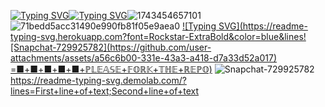 [![Typing SVG](https://readme-typing-svg.demolab.com/?lines=First+line+of+text;Second+line+of+text)](https://git.io/typing-svg)[![Typing SVG](https://readme-typing-svg.demolab.com/?lines=First+line+of+text;Second+line+of+text)](https://git.io/typing-svg)![1743454657101](https://github.com/user-attachments/assets/224a6e09-5d5b-4d6b-beb6-503b7039acdb)
![71bedd5acc31490e990fb81f05e9aea0](https://github.com/user-attachments/assets/7cd207ad-18ff-49bc-9942-492cf4e9e20c)
[![Typing SVG](https://readme-typing-svg.herokuapp.com?font=Rockstar-ExtraBold&color=blue&lines![Snapchat-729925782](https://github.com/user-attachments/assets/a56c6b00-331e-43a3-a418-d7a33d52a017)
=■+■+■+■+■+ℙ𝕃𝔼𝔸𝕊𝔼+𝔽𝕆ℝ𝕂+𝕋ℍ𝔼+ℝ𝔼ℙ𝕆)](https://git.io/typing-svg)
![Snapchat-729925782](https://github.com/user-attachments/assets/2e4fc968-1725-4d2b-9ce6-18ae6267a3cd)
https://readme-typing-svg.demolab.com/?lines=First+line+of+text;Second+line+of+text
